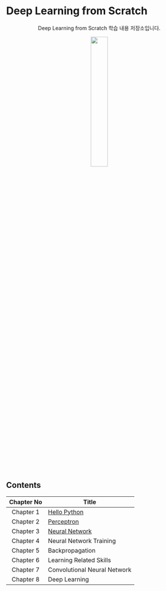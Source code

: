 # Deep Learning from Scratch


<p align="center">Deep Learning from Scratch 학습 내용 저장소입니다.</p>

<p align="center">
    <img width='30%' src="https://user-images.githubusercontent.com/97859215/180148518-14542b0d-3908-439a-b578-7a2e23376c99.jpg"/>   
</p>


## Contents
|Chapter No|Title|
| :----: | ---- |
|Chapter 1|[Hello Python](https://github.com/CKtrace/Deep_Learning_from_Scratch/tree/main/Hello%20Python)|
|Chapter 2|[Perceptron](https://github.com/CKtrace/Deep_Learning_from_Scratch/tree/main/Perceptron)|
|Chapter 3|[Neural Network](https://github.com/CKtrace/Deep_Learning_from_Scratch/tree/main/Neural%20Network)|
|Chapter 4|Neural Network Training|
|Chapter 5|Backpropagation|
|Chapter 6|Learning Related Skills|
|Chapter 7|Convolutional Neural Network|
|Chapter 8|Deep Learning|


